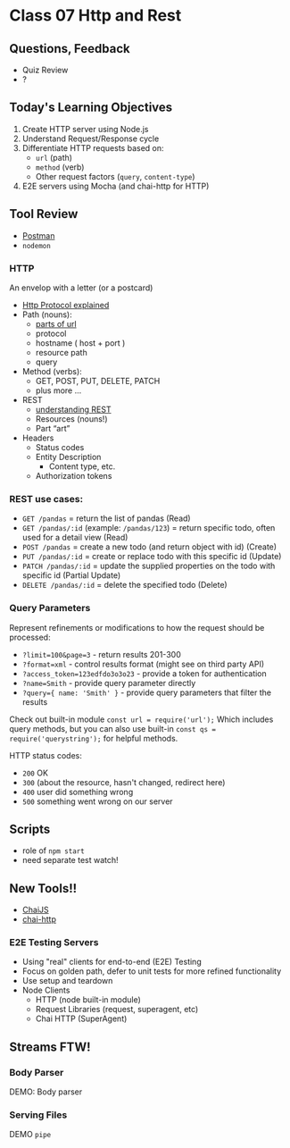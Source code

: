 # Class 07 Http and Rest

## Questions, Feedback
* Quiz Review
* ?
	
## Today's Learning Objectives

1. Create HTTP server using Node.js
1. Understand Request/Response cycle
1. Differentiate HTTP requests based on:
	* `url` (path)
	* `method` (verb) 
	* Other request factors (`query`, `content-type`)
1. E2E servers using Mocha (and chai-http for HTTP)

## Tool Review

* [Postman](https://www.getpostman.com/)
* `nodemon`

### HTTP

An envelop with a letter (or a postcard)

* [Http Protocol explained](http://code.tutsplus.com/tutorials/http-the-protocol-every-web-developer-must-know-part-1--net-31177)
* Path (nouns):
	* [parts of url](http://bl.ocks.org/abernier/3070589)
	* protocol
	* hostname ( host + port )
	* resource path
	* query
* Method (verbs): 
	* GET, POST, PUT, DELETE, PATCH
	* plus more ...
* REST
	* [understanding REST](https://spring.io/understanding/REST)
	* Resources (nouns!)
	* Part “art”
* Headers
	* Status codes
	* Entity Description
		* Content type, etc.
	* Authorization tokens

### REST use cases:
* `GET /pandas` = return the list of pandas (Read)
* `GET /pandas/:id` (example: `/pandas/123`) = return specific todo,
often used for a detail view (Read)
* `POST /pandas` = create a new todo (and return object with id) (Create)
* `PUT /pandas/:id` = create or replace todo with this specific id (Update)
* `PATCH /pandas/:id` = update the supplied properties on the todo with specific id (Partial Update)
* `DELETE /pandas/:id` = delete the specified todo (Delete)

### Query Parameters

Represent refinements or modifications to how the request should be processed:
* `?limit=100&page=3` - return results 201-300 
* `?format=xml` - control results format (might see on third party API)
* `?access_token=123edfdo3o3o23` - provide a token for authentication
* `?name=Smith` - provide query parameter directly
* `?query={ name: 'Smith' }` - provide query parameters that filter the results

Check out built-in module `const url = require('url');` Which includes query methods, but you can also use built-in `const qs = require('querystring');` for helpful methods.

HTTP status codes:
* `200` OK
* `300` (about the resource, hasn't changed, redirect here)
* `400` user did something wrong
* `500` something went wrong on our server


## Scripts

* role of `npm start`
* need separate test watch!

## New Tools!!

* [ChaiJS](http://chaijs.com/)
* [chai-http](http://chaijs.com/plugins/chai-http/)

### E2E Testing Servers

* Using "real" clients for end-to-end (E2E) Testing
* Focus on golden path, defer to unit tests for more refined functionality 
* Use setup and teardown
* Node Clients
	* HTTP (node built-in module)
	* Request Libraries (request, superagent, etc)
	* Chai HTTP (SuperAgent)

## Streams FTW!

### Body Parser

DEMO: Body parser

### Serving Files

DEMO `pipe`